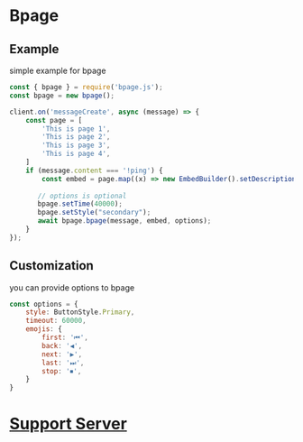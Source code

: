 # Bpage 

## Example
simple example for bpage

```js
const { bpage } = require('bpage.js');
const bpage = new bpage();

client.on('messageCreate', async (message) => {
    const page = [
        'This is page 1',
        'This is page 2',
        'This is page 3',
        'This is page 4',
    ]
    if (message.content === '!ping') {
        const embed = page.map((x) => new EmbedBuilder().setDescription(x));
        
       // options is optional
       bpage.setTime(40000);
       bpage.setStyle("secondary");
       await bpage.bpage(message, embed, options);
    }
});
```
## Customization
you can provide options to bpage

```js
const options = {
    style: ButtonStyle.Primary,
    timeout: 60000,
    emojis: {
        first: '⏮',
        back: '◀',
        next: '▶',
        last: '⏭',
        stop: '⏹',
    }
}
```

# [Support Server](https://discord.gg/GBMUFTgbzJ)


